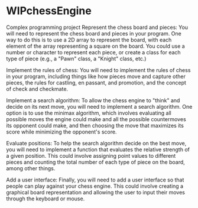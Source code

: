 # WIPchessEngine
Complex programming project
Represent the chess board and pieces: You will need to represent the chess board and pieces in your program. One way to do this is to use a 2D array to represent the board, with each element of the array representing a square on the board. You could use a number or character to represent each piece, or create a class for each type of piece (e.g., a "Pawn" class, a "Knight" class, etc.)

Implement the rules of chess: You will need to implement the rules of chess in your program, including things like how pieces move and capture other pieces, the rules for castling, en passant, and promotion, and the concept of check and checkmate.

Implement a search algorithm: To allow the chess engine to "think" and decide on its next move, you will need to implement a search algorithm. One option is to use the minimax algorithm, which involves evaluating all possible moves the engine could make and all the possible countermoves its opponent could make, and then choosing the move that maximizes its score while minimizing the opponent's score.

Evaluate positions: To help the search algorithm decide on the best move, you will need to implement a function that evaluates the relative strength of a given position. This could involve assigning point values to different pieces and counting the total number of each type of piece on the board, among other things.

Add a user interface: Finally, you will need to add a user interface so that people can play against your chess engine. This could involve creating a graphical board representation and allowing the user to input their moves through the keyboard or mouse.
